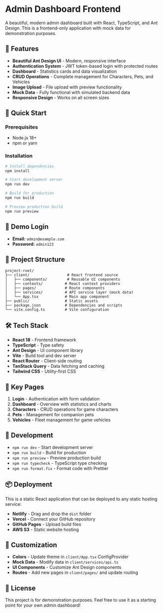 # Admin Dashboard Frontend

A beautiful, modern admin dashboard built with React, TypeScript, and Ant Design. This is a frontend-only application with mock data for demonstration purposes.

## 🎨 Features

- **Beautiful Ant Design UI** - Modern, responsive interface
- **Authentication System** - JWT token-based login with protected routes
- **Dashboard** - Statistics cards and data visualization
- **CRUD Operations** - Complete management for Characters, Pets, and Vehicles
- **Image Upload** - File upload with preview functionality
- **Mock Data** - Fully functional with simulated backend data
- **Responsive Design** - Works on all screen sizes

## 🚀 Quick Start

### Prerequisites
- Node.js 18+ 
- npm or yarn

### Installation

```bash
# Install dependencies
npm install

# Start development server
npm run dev

# Build for production
npm run build

# Preview production build
npm run preview
```

## 🔐 Demo Login

- **Email:** `admin@example.com`
- **Password:** `admin123`

## 📁 Project Structure

```
project-root/
├── client/                 # React frontend source
│   ├── components/         # Reusable UI components
│   ├── contexts/          # React context providers
│   ├── pages/             # Route components
│   ├── services/          # API service layer (mock data)
│   └── App.tsx            # Main app component
├── public/                # Static assets
├── package.json           # Dependencies and scripts
└── vite.config.ts         # Vite configuration
```

## 🛠️ Tech Stack

- **React 18** - Frontend framework
- **TypeScript** - Type safety
- **Ant Design** - UI component library
- **Vite** - Build tool and dev server
- **React Router** - Client-side routing
- **TanStack Query** - Data fetching and caching
- **Tailwind CSS** - Utility-first CSS

## 🎯 Key Pages

1. **Login** - Authentication with form validation
2. **Dashboard** - Overview with statistics and charts
3. **Characters** - CRUD operations for game characters
4. **Pets** - Management for companion pets
5. **Vehicles** - Fleet management for game vehicles

## 🔧 Development

- `npm run dev` - Start development server
- `npm run build` - Build for production
- `npm run preview` - Preview production build
- `npm run typecheck` - TypeScript type checking
- `npm run format.fix` - Format code with Prettier

## 📦 Deployment

This is a static React application that can be deployed to any static hosting service:

- **Netlify** - Drag and drop the `dist` folder
- **Vercel** - Connect your GitHub repository
- **GitHub Pages** - Upload build files
- **AWS S3** - Static website hosting

## 🎨 Customization

- **Colors** - Update theme in `client/App.tsx` ConfigProvider
- **Mock Data** - Modify data in `client/services/api.ts`
- **UI Components** - Customize Ant Design components
- **Routes** - Add new pages in `client/pages/` and update routing

## 📝 License

This project is for demonstration purposes. Feel free to use it as a starting point for your own admin dashboard!
